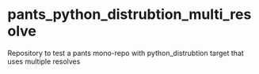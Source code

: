 # pants_python_distrubtion_multi_resolve
Repository to test a pants mono-repo with python_distrubtion target that uses multiple resolves

